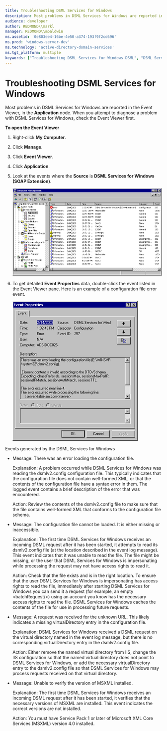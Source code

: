 ```yaml
---
title: Troubleshooting DSML Services for Windows
description: Most problems in DSML Services for Windows are reported in the Event Viewer, in the Application node. When you attempt to diagnose a problem with DSML Services for Windows, check the Event Viewer first.
audience: developer
author: REDMOND\\markl
manager: REDMOND\\mbaldwin
ms.assetid: '0e803ee4-16be-4e50-a374-193f9f2cd696'
ms.prod: 'windows-server-dev'
ms.technology: 'active-directory-domain-services'
ms.tgt_platform: multiple
keywords: ["Troubleshooting DSML Services for Windows DSML", "DSML Services for Windows, troubleshooting"]
---
```


# Troubleshooting DSML Services for Windows

Most problems in DSML Services for Windows are reported in the Event Viewer, in the **Application** node. When you attempt to diagnose a problem with DSML Services for Windows, check the Event Viewer first.

**To open the Event Viewer**

1.  Right-click **My Computer**.
2.  Click **Manage**.
3.  Click **Event Viewer**.
4.  Click **Application**.
5.  Look at the events where the **Source** is **DSML Services for Windows (SOAP Extension)**.

    ![event viewer](images/eventlog.png)

6.  To get detailed **Event Properties** data, double-click the event listed in the Event Viewer pane. Here is an example of a configuration file error event.

    ![event properties](images/eventdetail.png)

Events generated by the DSML Services for Windows

-   Message: There was an error loading the configuration file.

    Explanation: A problem occurred while DSML Services for Windows was reading the dsmlv2.config configuration file. This typically indicates that the configuration file does not contain well-formed XML, or that the contents of the configuration file have a syntax error in them. The logged event contains a brief description of the error that was encountered.

    Action: Review the contents of the dsmlv2.config file to make sure that the file contains well-formed XML that conforms to the configuration file schema.

-   Message: The configuration file cannot be loaded. It is either missing or inaccessible.

    Explanation: The first time DSML Services for Windows receives an incoming DSML request after it has been started, it attempts to read its dsmlv2.config file (at the location described in the event log message). This event indicates that it was unable to read the file. The file might be missing, or the user that DSML Services for Windows is impersonating while processing the request may not have access rights to read it.

    Action: Check that the file exists and is in the right location. To ensure that the user DSML Services for Windows is impersonating has access rights to read the file, immediately after starting DSML Services for Windows you can send it a request (for example, an empty &lt;batchRequest/&gt;) using an account you know has the necessary access rights to read the file. DSML Services for Windows caches the contents of the file for use in processing future requests.

-   Message: A request was received for the unknown URL. This likely indicates a missing virtualDirectory entry in the configuration file.

    Explanation: DSML Services for Windows received a DSML request on the virtual directory named in the event log message, but there is no corresponding virtualDirectory entry in the dsmlv2.config file.

    Action: Either remove the named virtual directory from IIS, change the IIS configuration so that the named virtual directory does not point to DSML Services for Windows, or add the necessary virtualDirectory entry to the dsmlv2.config file so that DSML Services for Windows may process requests received on that virtual directory.

-   Message: Unable to verify the version of MSXML installed.

    Explanation: The first time DSML Services for Windows receives an incoming DSML request after it has been started, it verifies that the necessary versions of MSXML are installed. This event indicates the correct versions are not installed.

    Action: You must have Service Pack 1 or later of Microsoft XML Core Services (MSXML) version 4.0 installed.

 

 




